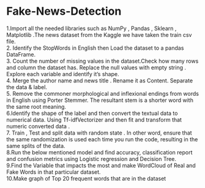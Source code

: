 # Fake-News-Detection
1.Import all the needed libraries such as NumPy , Pandas , Sklearn , Matplotlib .The news dataset from the Kaggle we have taken the train csv file.
<br>
2. Identify the StopWords in English then Load the dataset to a pandas DataFrame.
<br>
3. Count the number of missing values in the dataset.Check how many rows and column the dataset has. Replace the null values with empty string . Explore each variable and identify it’s shape.
<br>
4. Merge the author name and news title . Rename it as Content. Separate the data & label.
<br>
5. Remove the commoner morphological and inflexional endings from words in English using Porter Stemmer. The resultant stem is a shorter word with the same root meaning.
<br>
6.Identify the shape of the label and then convert the textual data to numerical data. Using  Tf-idfVectorizer and then fit and transform that numeric  converted data .
<br>
7. Train , Test and split data with random state . In other word, ensure that the same randomization is used each time you run the code, resulting in the same splits of the data.
<br>
8.Run the below mentioned model and find accuracy, classification report and confusion metrics using Logistic regression and Decision Tree.
<br>
9.Find the Variable that impacts the most and make WordCloud of Real and Fake Words in that particular dataset.
<br>
10.Make graph of Top 20 frequent words that are in the dataset
